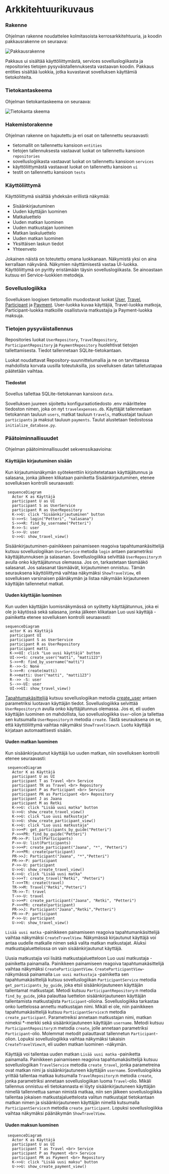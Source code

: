 # Arkkitehtuurikuvaus

### Rakenne

Ohjelman rakenne noudattelee kolmitasoista kerrosarkkitehtuuria, ja koodin pakkausrakenne on seuraava:

![Pakkausrakenne](./kuvat/arkkitehtuuri-pakkaus.png)

Pakkaus ui sisältää käyttöliittymästä, services sovelluslogiikasta ja repositories tietojen pysyväistallennuksesta vastaavan koodin. Pakkaus entities sisältää luokkia, jotka kuvastavat sovelluksen käyttämiä tietokohteita.

### Tietokantaskeema

Ohjelman tietokantaskeema on seuraava:

![Tietokanta skeema](./kuvat/database-schema.png)

### Hakemistorakenne

Ohjelman rakenne on hajautettu ja eri osat on tallennettu seuraavasti:

- tietomallit on tallennettu kansioon `entities`
- tietojen tallennuksesta vastaavat luokat on tallennettu kansioon `repositories`
- sovelluslogiikasta vastaavat luokat on tallennettu kansioon `services`
- käyttöliittymästä vastaavat luokat on tallennettu kansioon `ui`
- testit on tallennettu kansioon `tests`

### Käyttöliittymä

Käyttöliittymä sisältää yhdeksän erillistä näkymää:

- Sisäänkirjautuminen
- Uuden käyttäjän luominen
- Matkaluettelo
- Uuden matkan luominen
- Uuden matkustajan luominen
- Matkan laskuluettelo
- Uuden matkan luominen
- Yksittäisen laskun tiedot
- Yhteenveto

Jokainen näistä on toteutettu omana luokkanaan. Näkymistä yksi on aina kerrallaan näkyvänä. Näkymien näyttämisestä vastaa UI-luokka. Käyttöliittymä on pyritty eristämään täysin sovelluslogiikasta. Se ainoastaan kutsuu eri Service-luokkien metodeja.

### Sovelluslogiikka

Sovelluksen loogisen tietomallin muodostavat luokat [User](https://github.com/phuvio/ot-harjoitustyo/blob/main/travel-expense-calculator-app/src/entities/user.py), [Travel](https://github.com/phuvio/ot-harjoitustyo/blob/main/travel-expense-calculator-app/src/entities/travel.py), [Participant](https://github.com/phuvio/ot-harjoitustyo/blob/main/travel-expense-calculator-app/src/entities/participant.py) ja [Payment](https://github.com/phuvio/ot-harjoitustyo/blob/main/travel-expense-calculator-app/src/entities/payment.py). User-luokka kuvaa käyttäjiä, Travel-luokka matkoja, Participant-luokka matkoille osallistuvia matkustajia ja Payment-luokka maksuja.

### Tietojen pysyväistallennus

Repositories luokat `UserRepository`, `TravelRepository`, `ParticipantRepository` ja `PaymentRepository` huolehtivat tietojen tallettamisesta. Tiedot tallennetaan SQLite-tietokantaan.

Luokat noudattavat Repository-suunnittelumallia ja ne on tarvittaessa mahdollista korvata uusilla toteutuksilla, jos sovelluksen datan talletustapaa päätetään vaihtaa. 

#### Tiedostot

Sovellus tallettaa SQLite-tietokannan kansioon `data`.

Sovelluksen juureen sijoitettu konfiguraatiotiedosto .env määrittelee tiedoston nimen, joka on nyt `travelexpenses.db`. Käyttäjät tallennetaan tietokannan tauluun `users`, matkat tauluun `travels`, matkustajat tauluun `participants` ja maksut tauluun `payments`. Taulut alustetaan tiedostossa `initialize_database.py`.

### Päätoiminnallisuudet

Ohjelman päätoiminnallisuudet sekvenssikaavioina:


#### Käyttäjän kirjautuminen sisään

Kun kirjautumisnäkymän syötekenttiin kirjoitetetataan käyttäjätunnus ja salasana, jonka jälkeen klikataan painiketta Sisäänkirjautuminen, etenee sovelluksen kontrolli seuraavasti:

```mermaid
 sequenceDiagram
   Actor K as Käyttäjä
   participant U as UI
   participant S as UserService
   participant R as UserRepository
   K->>U: click "Sisäänkirjautuminen" button
   U->>+S: login("Petteri", "salasana")
   S->>+R: find_by_username("Petteri")
   R->>-S: user
   S->>-U: user
   U->>U: show_travel_view()

```

Sisäänkirjautuminen-painikkeen painamiseen reagoiva tapahtumankäsittelijä kutsuu sovelluslogiikan `UserService` metodia `login` antaen parametriksi käyttäjätunnuksen ja salasanan. Sovelluslogiikka selvittää `UserRepository`:n avulla onko käyttäjätunnus olemassa. Jos on, tarkastetaan täsmääkö salasanat. Jos salasanat täsmäävät, kirjautuminen onnistuu. Tämän seurauksena käyttöliittymä vaihtaa näkymäksi `ShowTravelView`, eli sovelluksen varsinaisen päänäkymän ja listaa näkymään kirjautuneen käyttäjän tallennetut matkat.

#### Uuden käyttäjän luominen

Kun uuden käyttäjän luomisnäkymässä on syötetty käyttäjätunnus, joka ei ole jo käytössä sekä salasana, jonka jälkeen klikataan Luo uusi käyttäjä -painiketta etenee sovelluksen kontrolli seuraavasti:

```mermaid
sequenceDiagram
  actor K as Käyttäjä
  participant UI
  participant S as UserService
  participant R as UserRepository
  participant matti
  K->>UI: click "Luo uusi käyttäjä" button
  UI->>+S: create_user("matti", "matti123")
  S->>+R: find_by_username("matti")
  R-->>-S: None
  S->>+R: create(matti)
  R->>matti: User("matti", "matti123")
  R-->> -S: user
  S-->>-UI: user
  UI->>UI: show_travel_view()
```

[Tapahtumakäsittelijä](https://github.com/phuvio/ot-harjoitustyo/blob/main/travel-expense-calculator-app/src/ui/ui.py#L65) kutsuu sovelluslogiikan metodia [create_user](https://github.com/phuvio/ot-harjoitustyo/blob/main/travel-expense-calculator-app/src/services/user_service.py#L28) antaen parametriksi luotavan käyttäjän tiedot. Sovelluslogiikka selvittää `UserRepository`:n avulla onko käyttäjätunnus olemassa. Jos ei, eli uuden käyttäjän luominen on mahdollista, luo sovelluslogiikka `User`-olion ja tallettaa sen kutsumalla `UserRepository`:n metodia `create`. Tästä seurauksena on se, että käyttöliittymä vaihtaa näkymäksi `ShowTravelView`:n. Luotu käyttäjä kirjataan automaattisesti sisään.

#### Uuden matkan luominen

Kun sisäänkirjautunut käyttäjä luo uuden matkan, niin sovelluksen kontrolli etenee seuraavasti:

```mermaid
 sequenceDiagram
   Actor K as Käyttäjä
   participant U as UI
   participant T as Travel <br> Service
   participant TR as Travel <br> Repository
   participant P as Participant <br> Service
   participant PR as Participant <br> Repository
   participant J as Jaana
   participant M as Retki
   K->>U: click "Lisää uusi matka" button
   U->>U: show_create_travel_view()
   K->>U: click "Luo uusi matkustaja"
   U->>U: show_create_participant_view()
   K->>U: click "Luo uusi matkustaja"
   U->>+P: get_participants_by_guide("Petteri")
   P->>+PR: find_by_guide("Petteri")
   PR->>-P: list(Participants)
   P->>-U: list(Participants)
   U->>+P: create_participant("Jaana", "*", "Petteri")
   P->>+PR: create(participant)
   PR->>J: Participant("Jaana", "*","Petteri")
   PR->>-P: participant
   P->>-U: participant
   U->>U: show_create_travel_view()
   K->>U: click "Lisää uusi matka"
   U->>+T: create_travel("Retki", "Petteri")
   T->>+TR: create(travel)
   TR->>M: Travel("Retki","Petteri")
   TR->>-T: travel
   T->>-U: travel
   U->>+P: create_participant("Jaana", "Retki", "Petteri")
   P->>+PR: create(participant)
   PR->>J: Participant("Jaana","Retki","Petteri")
   PR->>-P: participant
   P->>-U: participant
   U->>U: show_travel_view()

```

`Lisää uusi matka` -painikkeen painamiseen reagoiva tapahtumankäsittelijä vaihtaa näkymäksi `CreateTravelView`. Näkymässä kirjautunut käyttäjä voi antaa uudelle matkalle nimen sekä valita matkan matkustajat. Aluksi matkustajaluettelossa on vain sisäänkirjautunut käyttäjä. 

Uusia matkustajia voi lisätä matkustajaluetteloon Luo uusi matkustaja -painiketta painamalla. Painikkeen painamiseen reagoiva tapahtumakäsittelijä vaihtaa näkymäksi `CreateParticipantView`. `CreateParticipantView`-näkymässä painamalla `Luo uusi matkustaja` -painiketta sen tapahtumakäsittelijä kutsuu sovelluslogiikan `ParticipantService` metodia `get_participants_by_guide`, joka etsii sisäänkirjautuneen käyttäjän tallentamat matkustajat. Metodi kutsuu `ParticipantRepository`:n metodia `find_by_guide`, joka palauttaa luettelon sisäänkirjautuneen käyttäjän tallentamista matkustajista `Participant`-olioina. Sovelluslogiikka tarkastaa onko luettelossa annettu matkustajan nimi. Mikäli ei ole, niin painikkeen tapahtumakäsittelijä kutsuu `ParticipantService`:n metodia `create_participant`. Parametreiksi annetaan matkustajan nimi, matkan nimeksi \*-merkki sekä sisäänkirjautuneen käyttäjän `username`. Metodi kutsuu `ParticipantRepository`:n metodia `create`, jolle annetaan parametriksi `Participant`-olio. Molemmat metodit palauttavat tallennetun `Participant`-olion. Lopuksi sovelluslogiikka vaihtaa näkymäksi takaisin `CreateTravelView`:n, eli uuden matkan luominen -näkymän. 

Käyttäjä voi tallentaa uuden matkan `Lisää uusi matka` -painiketta painamalla. Painikkeen painamiseen reagoiva tapahtumakäsittelijä kutsuu sovelluslogiikan `TravelService` metodia `create_travel`, jonka parametreina ovat matkan nimi ja sisäänkirjautuneen käyttäjän `username`. Sovelluslogiikka yrittää tallentaa matkaa kutsumalla `TravelRepository`:n metodia `create`, jonka parametriksi annetaan sovelluslogiikan luoma `Travel`-olio. Mikäli tallennus onnistuu eli tietokannasta ei löyty sisäänkirjautuneen käyttäjän nimellä tallennettua saman nimistä matkaa, niin sen jälkeen sovelluslogiikka tallentaa jokaisen matkustajaluettelosta valitun matkustajat tietokantaan matkan nimen ja sisäänkirjautuneen käyttäjän nimellä kutsumalla `ParticipantService`:n metodia `create_participant`. Lopuksi sovelluslogiikka vaihtaa näkymäksi päänäkymän `ShowTravelView`.

#### Uuden maksun luominen

```mermaid
 sequenceDiagram
   Actor K as Käyttäjä
   participant U as UI
   participant T as Travel <br> Service
   participant P as Payment <br> Service
   participant PR as Payment <br> Repository
   K->>U: click "Lisää uusi maksu" button
   U->>U: show_create_payment_view()
```
